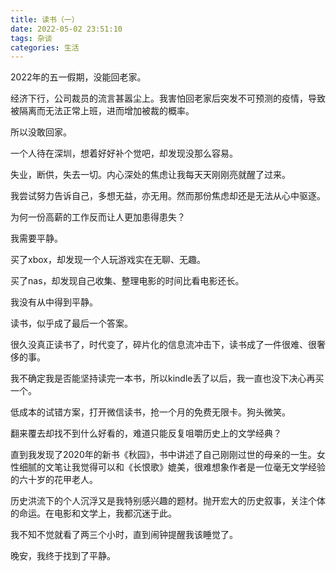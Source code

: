 ```yaml
---
title: 读书（一）
date: 2022-05-02 23:51:10
tags: 杂谈
categories: 生活
---
```


2022年的五一假期，没能回老家。

经济下行，公司裁员的流言甚嚣尘上。我害怕回老家后突发不可预测的疫情，导致被隔离而无法正常上班，进而增加被裁的概率。

所以没敢回家。

一个人待在深圳，想着好好补个觉吧，却发现没那么容易。

失业，断供，失去一切。内心深处的焦虑让我每天天刚刚亮就醒了过来。

我尝试努力告诉自己，多想无益，亦无用。然而那份焦虑却还是无法从心中驱逐。

为何一份高薪的工作反而让人更加患得患失？

我需要平静。

买了xbox，却发现一个人玩游戏实在无聊、无趣。

买了nas，却发现自己收集、整理电影的时间比看电影还长。

我没有从中得到平静。

读书，似乎成了最后一个答案。

很久没真正读书了，时代变了，碎片化的信息流冲击下，读书成了一件很难、很奢侈的事。

我不确定我是否能坚持读完一本书，所以kindle丢了以后，我一直也没下决心再买一个。

低成本的试错方案，打开微信读书，抢一个月的免费无限卡。狗头微笑。

翻来覆去却找不到什么好看的，难道只能反复咀嚼历史上的文学经典？

直到我发现了2020年的新书《秋园》，书中讲述了自己刚刚过世的母亲的一生。女性细腻的文笔让我觉得可以和《长恨歌》媲美，很难想象作者是一位毫无文学经验的六十岁的花甲老人。

历史洪流下的个人沉浮又是我特别感兴趣的题材。抛开宏大的历史叙事，关注个体的命运。在电影和文学上，我都沉迷于此。

我不知不觉就看了两三个小时，直到闹钟提醒我该睡觉了。

晚安，我终于找到了平静。